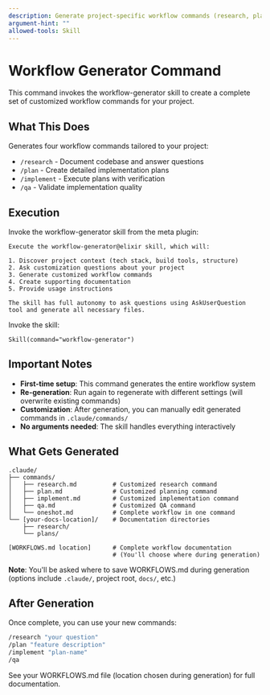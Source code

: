 ```yaml
---
description: Generate project-specific workflow commands (research, plan, implement, qa)
argument-hint: ""
allowed-tools: Skill
---
```


# Workflow Generator Command

This command invokes the workflow-generator skill to create a complete set of customized workflow commands for your project.

## What This Does

Generates four workflow commands tailored to your project:
- `/research` - Document codebase and answer questions
- `/plan` - Create detailed implementation plans
- `/implement` - Execute plans with verification
- `/qa` - Validate implementation quality

## Execution

Invoke the workflow-generator skill from the meta plugin:

```
Execute the workflow-generator@elixir skill, which will:

1. Discover project context (tech stack, build tools, structure)
2. Ask customization questions about your project
3. Generate customized workflow commands
4. Create supporting documentation
5. Provide usage instructions

The skill has full autonomy to ask questions using AskUserQuestion tool and generate all necessary files.
```

Invoke the skill:

```
Skill(command="workflow-generator")
```

## Important Notes

- **First-time setup**: This command generates the entire workflow system
- **Re-generation**: Run again to regenerate with different settings (will overwrite existing commands)
- **Customization**: After generation, you can manually edit generated commands in `.claude/commands/`
- **No arguments needed**: The skill handles everything interactively

## What Gets Generated

```
.claude/
├── commands/
│   ├── research.md          # Customized research command
│   ├── plan.md              # Customized planning command
│   ├── implement.md         # Customized implementation command
│   ├── qa.md                # Customized QA command
│   └── oneshot.md           # Complete workflow in one command
└── [your-docs-location]/    # Documentation directories
    ├── research/
    └── plans/

[WORKFLOWS.md location]      # Complete workflow documentation
                             # (You'll choose where during generation)
```

**Note**: You'll be asked where to save WORKFLOWS.md during generation (options include `.claude/`, project root, `docs/`, etc.)

## After Generation

Once complete, you can use your new commands:

```bash
/research "your question"
/plan "feature description"
/implement "plan-name"
/qa
```

See your WORKFLOWS.md file (location chosen during generation) for full documentation.
